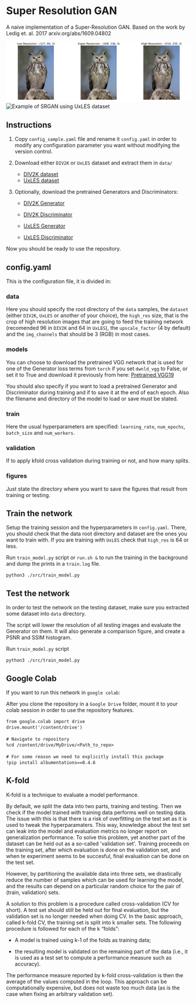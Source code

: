 # Super Resolution GAN

A naive implementation of a Super-Resolution GAN.
Based on the work by Ledig et. al. 2017
arxiv.org/abs/1609.04802

![Example of SRGAN using DIV2K dataset](https://github.com/maxibove13/SRGAN/blob/main/figures/div2k_example.png?raw=true)
![Example of SRGAN using UxLES dataset](https://github.com/maxibove13/SRGAN/blob/main/figures/uxles_example_example.png?raw=true)

## Instructions

1. Copy `config_sample.yaml` file and rename it `config.yaml` in order to modify any configuration parameter you want without modifying the version control.

2. Download either `DIV2K` or `UxLES` dataset and extract them in `data/`

   - [DIV2K dataset](https://drive.google.com/file/d/1OHo_hmFTqAkgpjo6sNf_1iuWeDsDad0T/view?usp=sharing)
   - [UxLES dataset](https://drive.google.com/file/d/1Khhfgz9_Di7S6PZFs5tmK_qRT-Y-jbNH/view?usp=sharing)

3. Optionally, download the pretrained Generators and Discriminators:

   - [DIV2K Generator](https://drive.google.com/file/d/1xK8VOXJ--SCAvlY32SzUph8S1A2bxG08/view?usp=sharing)
   - [DIV2K Discriminator](https://drive.google.com/file/d/1hr1e6E0GCy7IIkAUweChzPPY07s-p6Rv/view?usp=sharing)

   - [UxLES Generator](https://drive.google.com/file/d/1v6TqUhTkZ8WYfsr4ZNb8GF5eT_l1Dy3w/view?usp=sharing)
   - [UxLES Discriminator](https://drive.google.com/file/d/1NI3pDJ4VxtegQsFYQCGQaJVWMsGYdjWq/view?usp=sharing)

Now you should be ready to use the repository.

## config.yaml

This is the configuration file, it is divided in:

### data

Here you should specify the root directory of the `data` samples, the `dataset` (either `DIV2K`, `UxLES` or another of your choice), the `high_res` size, that is the crop of high resolution images that are going to feed the training network (recomended 96 in `DIV2K` and 64 in `UxLES`), the `upscale_factor` (4 by default) and the `img_channels` that should be 3 (RGB) in most cases.

### models

You can choose to download the pretrained VGG network that is used for one of the Generator loss terms from `torch` if you set `dwnld_vgg` to False, or set it to True and download it previously from here:
[Pretrained VGG19](https://drive.google.com/file/d/1xK8VOXJ--SCAvlY32SzUph8S1A2bxG08/view?usp=sharing)

You should also specify if you want to load a pretrained Generator and Discriminator during training and if to save it at the end of each epoch. Also the filename and directory of the model to load or save must be stated.

### train

Here the usual hyperparameters are specified: `learning_rate`, `num_epochs`, `batch_size` and `num_workers`.

### validation

If to apply kfold cross validation during training or not, and how many splits.

### figures

Just state the directory where you want to save the figures that result from training or testing.

## Train the network

Setup the training session and the hyperparameters in `config.yaml`. There, you should check that the data root directory and dataset are the ones you want to train with. If you are training with `UxLES` check that `high_res` is 64 or less.

Run  `train_model.py` script or `run.sh &` to run the training in the background and dump the prints in a `train.log` file.

```
python3 ./src/train_model.py
```

## Test the network

In order to test the network on the testing dataset, make sure you extracted some dataset into `data` directory.

The script will lower the resolution of all testing images and evaluate the Generator on them. It will also generate a comparison figure, and create a PSNR and SSIM histogram.

Run  `train_model.py` script

```
python3 ./src/train_model.py
```


## Google Colab

If you want to run this network in `google colab`:

After you clone the repository in a `Google Drive` folder, mount it to your colab session in order to use the repository features.

```
from google.colab import drive
drive.mount('/content/drive')

# Navigate to repository
%cd /content/drive/MyDrive/<Path_to_repo>

# For some reason we need to explicitly install this package
!pip install albumentations==0.4.6
```

## K-fold

K-fold is a technique to evaluate a model performance.

By default, we split the data into two parts, training and testing. Then we check if the model trained with training data performs well on testing data. The issue with this is that there is a risk of overfitting on the test set as it is used to tweak the hyperparamaters. This way, knowledge about the test set can leak into the model and evaluation metrics no longer report on generalization performance. To solve this problem, yet another part of the dataset can be held out as a so-called 'validation set'. Training proceeds on the training set, after which evaluation is done on the validation set, and when te experiment seems to be succesful, final evaluation can be done on the test set.

However, by partitioning the available data into three sets, we drastically reduce the number of samples which can be used for learning the model, and the results can depend on a particular random choice for the pair of (train, validation) sets.

A solution to this problem is a procedure called cross-validation (CV for short). A test set should still be held out for final evaluation, but the validation set is no longer needed when doing CV. In the basic approach, called k-fold CV, the training set is split into k smaller sets. The following procedure is followed for each of the k “folds”:

   - A model is trained using k-1 of the folds as training data;

   - the resulting model is validated on the remaining part of the data (i.e., it is used as a test set to compute a performance measure such as accuracy).

The performance measure reported by k-fold cross-validation is then the average of the values computed in the loop. This approach can be computationally expensive, but does not waste too much data (as is the case when fixing an arbitrary validation set).